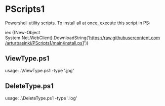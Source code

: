 # PScripts1

Powershell utility scripts. To install all at once, execute this script in PS:

iex ((New-Object System.Net.WebClient).DownloadString('https://raw.githubusercontent.com/arturbasinki/PScripts1/main/install.ps1'))

## ViewType.ps1

usage: .\ViewType.ps1 -type '.jpg'

## DeleteType.ps1

usage: .\DeleteType.ps1 -type '.log'
